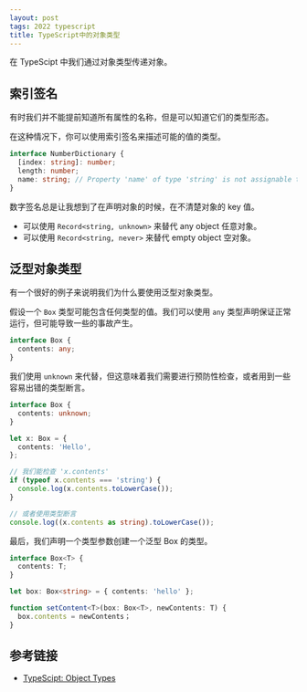 ```yaml
---
layout: post
tags: 2022 typescript
title: TypeScript中的对象类型
---
```


在 TypeScipt 中我们通过对象类型传递对象。

## 索引签名

有时我们并不能提前知道所有属性的名称，但是可以知道它们的类型形态。

在这种情况下，你可以使用索引签名来描述可能的值的类型。

```typescript
interface NumberDictionary {
  [index: string]: number;
  length: number;
  name: string; // Property 'name' of type 'string' is not assignable to 'string' index type 'number'.
}
```

数字签名总是让我想到了在声明对象的时候，在不清楚对象的 key 值。

- 可以使用 `Record<string, unknown>` 来替代 any object 任意对象。
- 可以使用 `Record<string, never>` 来替代 empty object 空对象。

## 泛型对象类型

有一个很好的例子来说明我们为什么要使用泛型对象类型。

假设一个 `Box` 类型可能包含任何类型的值。我们可以使用 `any` 类型声明保证正常运行，但可能导致一些的事故产生。

```typescript
interface Box {
  contents: any;
}
````

我们使用 `unknown` 来代替，但这意味着我们需要进行预防性检查，或者用到一些容易出错的类型断言。

```typescript
interface Box {
  contents: unknown;
}

let x: Box = {
  contents: 'Hello',
};

// 我们能检查 'x.contents'
if (typeof x.contents === 'string') {
  console.log(x.contents.toLowerCase());
}

// 或者使用类型断言
console.log((x.contents as string).toLowerCase());
```

最后，我们声明一个类型参数创建一个泛型 Box 的类型。

```typescript
interface Box<T> {
  contents: T;
}

let box: Box<string> = { contents: 'hello' };

function setContent<T>(box: Box<T>, newContents: T) {
  box.contents = newContents；
}
```

## 参考链接

- [TypeScipt: Object Types](https://www.typescriptlang.org/docs/handbook/2/objects.html)
